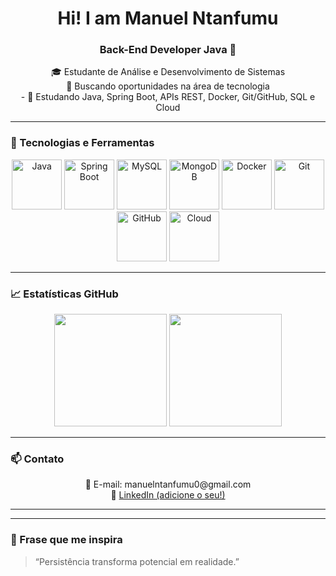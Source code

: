 <h1 align="center">Hi! I am Manuel Ntanfumu</h1>
<h3 align="center">Back-End Developer Java 🚀</h3>

<p align="center">
  🎓 Estudante de Análise e Desenvolvimento de Sistemas <br>
  💼 Buscando oportunidades na área de tecnologia <br>
  - 📖 Estudando Java, Spring Boot, APIs REST, Docker, Git/GitHub, SQL e Cloud <b>
    
  </b>
</p>

---

### 🚀 Tecnologias e Ferramentas



<p align="center">
  <img src="https://cdn.jsdelivr.net/gh/devicons/devicon/icons/java/java-original-wordmark.svg" height="80" alt="Java" />
  <img src="https://cdn.jsdelivr.net/gh/devicons/devicon/icons/spring/spring-original-wordmark.svg" height="80" alt="Spring Boot" />
  <img src="https://cdn.jsdelivr.net/gh/devicons/devicon/icons/mysql/mysql-original-wordmark.svg" height="80" alt="MySQL" />
  <img src="https://cdn.jsdelivr.net/gh/devicons/devicon/icons/mongodb/mongodb-original-wordmark.svg" height="80" alt="MongoDB" />
  <img src="https://cdn.jsdelivr.net/gh/devicons/devicon/icons/docker/docker-original-wordmark.svg" height="80" alt="Docker" />
  <img src="https://cdn.jsdelivr.net/gh/devicons/devicon/icons/git/git-original-wordmark.svg" height="80" alt="Git" />
  <img src="https://cdn.jsdelivr.net/gh/devicons/devicon/icons/github/github-original-wordmark.svg" height="80" alt="GitHub" />
  <img src="https://cdn.jsdelivr.net/gh/devicons/devicon/icons/cloud/cloud-original-wordmark.svg" height="80" alt="Cloud" />
</p>

---

### 📈 Estatísticas GitHub

<div align="center">
  <img height="180em" src="https://github-readme-stats.vercel.app/api?username=manntanfumu0&show_icons=true&theme=radical"/>
  <img height="180em" src="https://github-readme-stats.vercel.app/api/top-langs/?username=manntanfumu0&layout=compact&theme=radical"/>
</div>

---

### 📫 Contato

<p align="center">
  📧 E-mail: manuelntanfumu0@gmail.com <br>
  💼 <a href="https://www.linkedin.com/in/manuel-filipe-ntanfumu-384612292?utm_source=share&utm_campaign=share_via&utm_content=profile&utm_medium=ios_app" target="_blank">LinkedIn (adicione o seu!)</a>
</p>

---

 
---

### 💬 Frase que me inspira

> “Persistência transforma potencial em realidade.” 


